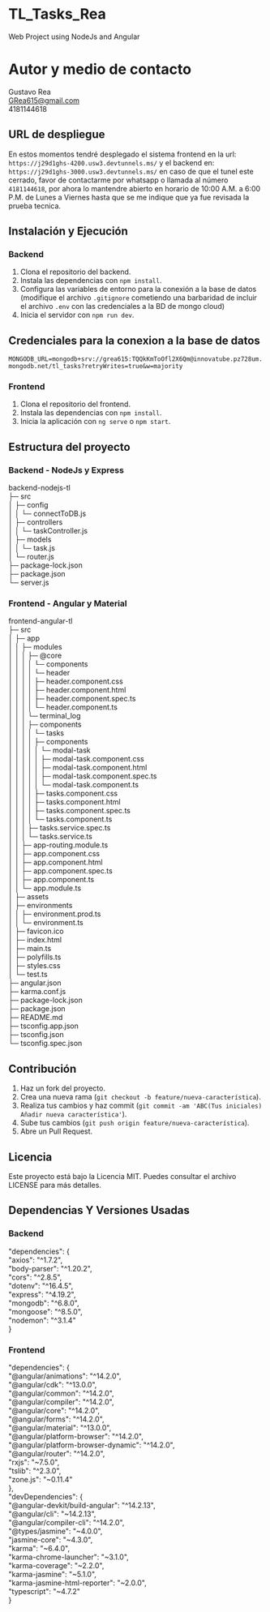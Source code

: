# TL_Tasks_Rea
Web Project using NodeJs and Angular 

# Autor y medio de contacto  
Gustavo Rea  
GRea615@gmail.com  
4181144618  

## URL de despliegue
En estos momentos tendré desplegado el sistema frontend en la url:   `https://j29d1ghs-4200.usw3.devtunnels.ms/`   y el backend en:   `https://j29d1ghs-3000.usw3.devtunnels.ms/`  en caso de que el tunel este cerrado, favor de contactarme por whatsapp o llamada al número `4181144618`, por ahora lo mantendre abierto en horario de 10:00 A.M. a 6:00 P.M. de Lunes a Viernes hasta que se me indique que ya fue revisada la prueba tecnica.


## Instalación y Ejecución

### Backend

1. Clona el repositorio del backend.
2. Instala las dependencias con `npm install`.
3. Configura las variables de entorno para la conexión a la base de datos (modifique el archivo `.gitignore` cometiendo una barbaridad de incluir el archivo `.env` con las credenciales a la BD de mongo cloud)
4. Inicia el servidor con `npm run dev`.

## Credenciales para la conexion a la base de datos
`MONGODB_URL=mongodb+srv://grea615:TQQkKmToOfl2X6Qm@innovatube.pz728um.mongodb.net/tl_tasks?retryWrites=true&w=majority`

### Frontend

1. Clona el repositorio del frontend.
2. Instala las dependencias con `npm install`.
3. Inicia la aplicación con `ng serve` o `npm start`.

## Estructura del proyecto 

### Backend - NodeJs y Express

backend-nodejs-tl           
├─ src                      
│  ├─ config                
│  │  └─ connectToDB.js     
│  ├─ controllers           
│  │  └─ taskController.js  
│  ├─ models                
│  │  └─ task.js            
│  └─ router.js             
├─ package-lock.json        
├─ package.json             
└─ server.js                


### Frontend - Angular y Material

frontend-angular-tl                                      
├─ src                                                   
│  ├─ app                                                
│  │  ├─ modules                                         
│  │  │  ├─ @core                                        
│  │  │  │  └─ components                                
│  │  │  │     └─ header                                 
│  │  │  │        ├─ header.component.css                
│  │  │  │        ├─ header.component.html               
│  │  │  │        ├─ header.component.spec.ts            
│  │  │  │        └─ header.component.ts                 
│  │  │  └─ terminal_log                                 
│  │  │     ├─ components                                
│  │  │     │  └─ tasks                                  
│  │  │     │     ├─ components                          
│  │  │     │     │  └─ modal-task                       
│  │  │     │     │     ├─ modal-task.component.css      
│  │  │     │     │     ├─ modal-task.component.html     
│  │  │     │     │     ├─ modal-task.component.spec.ts  
│  │  │     │     │     └─ modal-task.component.ts       
│  │  │     │     ├─ tasks.component.css                 
│  │  │     │     ├─ tasks.component.html                
│  │  │     │     ├─ tasks.component.spec.ts             
│  │  │     │     └─ tasks.component.ts                  
│  │  │     ├─ tasks.service.spec.ts                     
│  │  │     └─ tasks.service.ts                          
│  │  ├─ app-routing.module.ts                           
│  │  ├─ app.component.css                               
│  │  ├─ app.component.html                              
│  │  ├─ app.component.spec.ts                           
│  │  ├─ app.component.ts                                
│  │  └─ app.module.ts                                   
│  ├─ assets                                             
│  ├─ environments                                       
│  │  ├─ environment.prod.ts                             
│  │  └─ environment.ts                                  
│  ├─ favicon.ico                                        
│  ├─ index.html                                         
│  ├─ main.ts                                            
│  ├─ polyfills.ts                                       
│  ├─ styles.css                                         
│  └─ test.ts                                            
├─ angular.json                                          
├─ karma.conf.js                                         
├─ package-lock.json                                     
├─ package.json                                          
├─ README.md                                             
├─ tsconfig.app.json                                     
├─ tsconfig.json                                         
└─ tsconfig.spec.json                                    


## Contribución

1. Haz un fork del proyecto.
2. Crea una nueva rama (`git checkout -b feature/nueva-característica`).
3. Realiza tus cambios y haz commit (`git commit -am 'ABC(Tus iniciales) Añadir nueva característica'`).
4. Sube tus cambios (`git push origin feature/nueva-característica`).
5. Abre un Pull Request.

## Licencia

Este proyecto está bajo la Licencia MIT. Puedes consultar el archivo LICENSE para más detalles.

## Dependencias Y Versiones Usadas

### Backend

"dependencies": {  
    "axios": "^1.7.2",  
    "body-parser": "^1.20.2",  
    "cors": "^2.8.5",  
    "dotenv": "^16.4.5",  
    "express": "^4.19.2",  
    "mongodb": "^6.8.0",  
    "mongoose": "^8.5.0",  
    "nodemon": "^3.1.4"  
  }  

### Frontend

"dependencies": {  
    "@angular/animations": "^14.2.0",  
    "@angular/cdk": "^13.0.0",  
    "@angular/common": "^14.2.0",  
    "@angular/compiler": "^14.2.0",  
    "@angular/core": "^14.2.0",  
    "@angular/forms": "^14.2.0",  
    "@angular/material": "^13.0.0",  
    "@angular/platform-browser": "^14.2.0",  
    "@angular/platform-browser-dynamic": "^14.2.0",  
    "@angular/router": "^14.2.0",  
    "rxjs": "~7.5.0",  
    "tslib": "^2.3.0",  
    "zone.js": "~0.11.4"  
  },  
  "devDependencies": {  
    "@angular-devkit/build-angular": "^14.2.13",  
    "@angular/cli": "~14.2.13",  
    "@angular/compiler-cli": "^14.2.0",  
    "@types/jasmine": "~4.0.0",  
    "jasmine-core": "~4.3.0",  
    "karma": "~6.4.0",  
    "karma-chrome-launcher": "~3.1.0",  
    "karma-coverage": "~2.2.0",  
    "karma-jasmine": "~5.1.0",  
    "karma-jasmine-html-reporter": "~2.0.0",  
    "typescript": "~4.7.2"  
  }  

